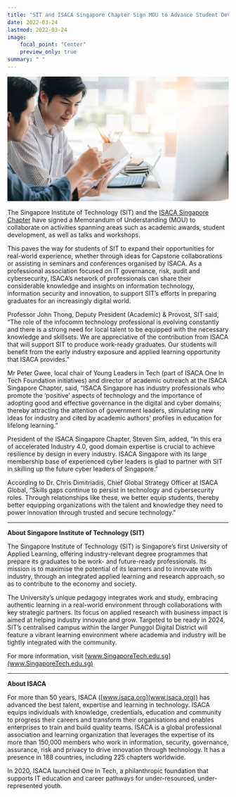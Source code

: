 ```yaml
---
title: "SIT and ISACA Singapore Chapter Sign MOU to Advance Student Development in Technology"
date: 2022-03-24
lastmod: 2022-03-24
image:
    focal_point: "Center"
    preview_only: true
summary: " "
---
```


![SIT-ISACA_MOU](./featured.jpg)
 
The Singapore Institute of Technology (SIT) and the [ISACA Singapore Chapter](https://engage.isaca.org/singaporechapter/home "ISACA Singapore Chapter") have signed a Memorandum of Understanding (MOU) to collaborate on activities spanning areas such as academic awards, student development, as well as talks and workshops.

This paves the way for students of SIT to expand their opportunities for real-world experience, whether through ideas for Capstone collaborations or assisting in seminars and conferences organised by ISACA. As a professional association focused on IT governance, risk, audit and cybersecurity, ISACA’s network of professionals can share their considerable knowledge and insights on information technology, information security and innovation, to support SIT’s efforts in preparing graduates for an increasingly digital world.

Professor John Thong, Deputy President (Academic) & Provost, SIT said, “The role of the infocomm technology professional is evolving constantly and there is a strong need for local talent to be equipped with the necessary knowledge and skillsets. We are appreciative of the contribution from ISACA that will support SIT to produce work-ready graduates. Our students will benefit from the early industry exposure and applied learning opportunity that ISACA provides.”

Mr Peter Gwee, local chair of Young Leaders in Tech (part of ISACA One In Tech Foundation initiatives) and director of academic outreach at the ISACA Singapore Chapter, said, “ISACA Singapore has industry professionals who promote the ‘positive’ aspects of technology and the importance of adopting good and effective governance in the digital and cyber domains; thereby attracting the attention of government leaders, stimulating new ideas for industry and cited by academic authors' profiles in education for lifelong learning.”

President of the ISACA Singapore Chapter, Steven Sim, added, “In this era of accelerated Industry 4.0, good domain expertise is crucial to achieve resilience by design in every industry. ISACA Singapore with its large membership base of experienced cyber leaders is glad to partner with SIT in skilling up the future cyber leaders of Singapore.”

According to Dr. Chris Dimitriadis, Chief Global Strategy Officer at ISACA Global, “Skills gaps continue to persist in technology and cybersecurity roles. Through relationships like these, we better equip students, thereby better equipping organizations with the talent and knowledge they need to power innovation through trusted and secure technology.”

 

________________________________________________________________________

**About Singapore Institute of Technology (SIT)**

The Singapore Institute of Technology (SIT) is Singapore’s first University of Applied Learning, offering industry-relevant degree programmes that prepare its graduates to be work- and future-ready professionals. Its mission is to maximise the potential of its learners and to innovate with industry, through an integrated applied learning and research approach, so as to contribute to the economy and society. 

The University’s unique pedagogy integrates work and study, embracing authentic learning in a real-world environment through collaborations with key strategic partners. Its focus on applied research with business impact is aimed at helping industry innovate and grow. Targeted to be ready in 2024, SIT’s centralised campus within the larger Punggol Digital District will feature a vibrant learning environment where academia and industry will be tightly integrated with the community.

For more information, visit [www.SingaporeTech.edu.sg](www.SingaporeTech.edu.sg)

________________________________________________________________________

**About ISACA**

For more than 50 years, ISACA ([www.isaca.org](www.isaca.org)) has advanced the best talent, expertise and learning in technology. ISACA equips individuals with knowledge, credentials, education and community to progress their careers and transform their organisations and enables enterprises to train and build quality teams. ISACA is a global professional association and learning organization that leverages the expertise of its more than 150,000 members who work in information, security, governance, assurance, risk and privacy to drive innovation through technology. It has a presence in 188 countries, including 225 chapters worldwide.

In 2020, ISACA launched One In Tech, a philanthropic foundation that supports IT education and career pathways for under-resourced, under-represented youth.